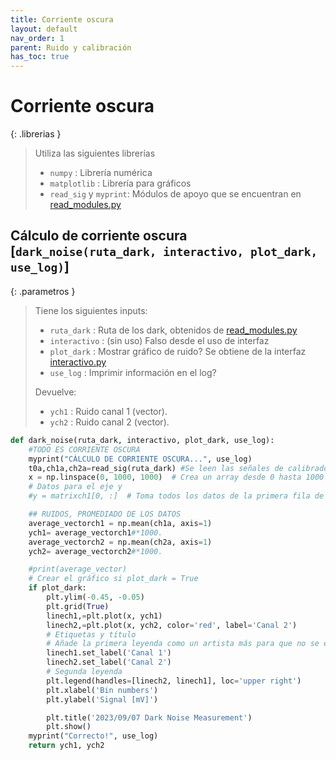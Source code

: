 ```yaml
---
title: Corriente oscura
layout: default
nav_order: 1
parent: Ruido y calibración
has_toc: true
---
```


# Corriente oscura

{: .librerias }
> Utiliza las siguientes librerías
> - `numpy` : Librería numérica
> - `matplotlib` : Librería para gráficos
> - `read_sig` y `myprint`: Módulos de apoyo que se encuentran en [read_modules.py](../preanalisis/read_modules)

## Cálculo de corriente oscura [`dark_noise(ruta_dark, interactivo, plot_dark, use_log)`]

{: .parametros }
> Tiene los siguientes inputs:
> - `ruta_dark` : Ruta de los dark, obtenidos de [read_modules.py](../preanalisis/read_modules)
> - `interactivo` : (sin uso) Falso desde el uso de interfaz 
> - `plot_dark` : Mostrar gráfico de ruido? Se obtiene de la interfaz [interactivo.py](../preanalisis/interactivo)
> - `use_log` : Imprimir información en el log?
>   
> Devuelve:
> - `ych1` : Ruido canal 1 (vector).
> - `ych2` : Ruido canal 2 (vector).

```python
def dark_noise(ruta_dark, interactivo, plot_dark, use_log):
    #TODO ES CORRIENTE OSCURA
    myprint("CÁLCULO DE CORRIENTE OSCURA...", use_log)
    t0a,ch1a,ch2a=read_sig(ruta_dark) #Se leen las señales de calibradores
    x = np.linspace(0, 1000, 1000)  # Crea un array desde 0 hasta 1000 con 1000 puntos
    # Datos para el eje y
    #y = matrixch1[0, :]  # Toma todos los datos de la primera fila de la matriz

    ## RUIDOS, PROMEDIADO DE LOS DATOS
    average_vectorch1 = np.mean(ch1a, axis=1)
    ych1= average_vectorch1#*1000.
    average_vectorch2 = np.mean(ch2a, axis=1)
    ych2= average_vectorch2#*1000.

    #print(average_vector)
    # Crear el gráfico si plot_dark = True
    if plot_dark:
        plt.ylim(-0.45, -0.05)
        plt.grid(True)
        linech1,=plt.plot(x, ych1)
        linech2,=plt.plot(x, ych2, color='red', label='Canal 2')
        # Etiquetas y título
        # Añade la primera leyenda como un artista más para que no se elimine
        linech1.set_label('Canal 1')
        linech2.set_label('Canal 2')
        # Segunda leyenda
        plt.legend(handles=[linech2, linech1], loc='upper right')
        plt.xlabel('Bin numbers')
        plt.ylabel('Signal [mV]')

        plt.title('2023/09/07 Dark Noise Measurement')
        plt.show()
    myprint("Correcto!", use_log)
    return ych1, ych2
```



